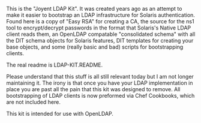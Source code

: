 This is the "Joyent LDAP Kit".  It was created years ago as an attempt to make it easier to bootstrap an LDAP infrastructure for Solaris authentication.  Found here is a copy of "Easy RSA" for creating a CA, the source for the ns1 tool to encrypt/decrypt passwords in the format that Solaris's Native LDAP client reads them, an OpenLDAP compatable "consolidated schema" with all the DIT schema objects for Solaris features, DIT templates for creating your base objects, and some (really basic and bad) scripts for bootstrapping clients.


The real readme is LDAP-KIT.README.

Please understand that this stuff is all still relevant today but I am not longer maintaining it.  The irony is that once you have your LDAP implementation in place you are past all the pain that this kit was designed to remove.  All bootstrapping of LDAP clients is now preformed via Chef Cookbooks, which are not included here.

This kit is intended for use with OpenLDAP.  
